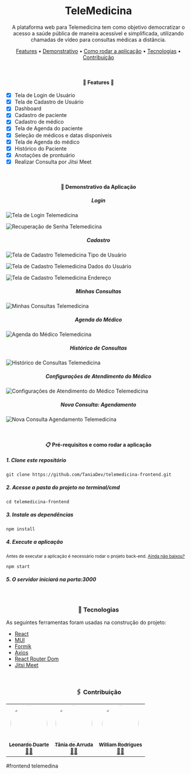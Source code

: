 <h1 align="center">TeleMedicina</h1>

<p align="center">A plataforma web para Telemedicina tem como objetivo democratizar o acesso a saúde pública de maneira acessível e simplificada, utilizando chamadas de vídeo para consultas médicas a distância.</p>

<p align="center">
 <a href="#features">Features</a> •
 <a href="#demonstrativo">Demonstrativo</a> • 
  <a href="#comoRodar">Como rodar a aplicação</a> • 
 <a href="#tecnologias">Tecnologias</a> • 
 <a href="#contribuicao">Contribuição</a> 
</p>

<br/><h4 align="center" id="features"> 
	🚧  Features  🚧
</h4>

- [x] Tela de Login de Usuário
- [x] Tela de Cadastro de Usuário
- [x] Dashboard
- [x] Cadastro de paciente
- [x] Cadastro de médico
- [x] Tela de Agenda do paciente
- [x] Seleção de médicos e datas disponiveis
- [x] Tela de Agenda do médico
- [x] Histórico do Paciente
- [x] Anotações de prontuário
- [x] Realizar Consulta por Jitsi Meet

<br/><h4 align="center" id="demonstrativo">👀 Demonstrativo da Aplicação</h4>

<h5 align="center">Login</h5>

![Tela de Login Telemedicina](https://user-images.githubusercontent.com/60274024/187469179-879dae6e-de38-4d5b-ac69-3764be1bd2f9.jpeg)

![Recuperação de Senha Telemedicina](https://user-images.githubusercontent.com/60274024/187470066-3e2153da-8f8d-42d7-b035-663eaa263e53.jpeg)

<h5 align="center">Cadastro</h5>

![Tela de Cadastro Telemedicina Tipo de Usuário](https://user-images.githubusercontent.com/60274024/187469384-83ee064a-45b0-4ed7-976c-02aee9bc6f15.jpeg)

![Tela de Cadastro Telemedicina Dados do Usuário](https://user-images.githubusercontent.com/60274024/187469409-6dd23144-a322-46bc-8bcf-8fe5c08701fe.jpeg)

![Tela de Cadastro Telemedicina Endereço](https://user-images.githubusercontent.com/60274024/187469561-066a7d43-1965-4205-acfe-4ff03e114b2d.jpeg)

<h5 align="center">Minhas Consultas</h5>

![Minhas Consultas Telemedicina](https://user-images.githubusercontent.com/60274024/187470227-ffcee315-9002-4a8e-a4ae-e428895b85d7.jpeg)

<h5 align="center">Agenda do Médico</h5>

![Agenda do Médico Telemedicina](https://user-images.githubusercontent.com/60274024/187470318-3449dfef-2fb1-4176-ae18-10ba8f4cac84.jpeg)

<h5 align="center">Histórico de Consultas</h5>

![Histórico de Consultas Telemedicina](https://user-images.githubusercontent.com/60274024/187470447-bbeda01f-b86c-4924-82d4-e8f782ac5b0c.jpeg)

<h5 align="center">Configurações de Atendimento do Médico</h5>

![Configurações de Atendimento do Médico Telemedicina](https://user-images.githubusercontent.com/60274024/187470615-85ce926b-24fd-453a-8562-eb5d6854f791.jpeg)

<h5 align="center">Nova Consulta: Agendamento</h5>

![Nova Consulta Agendamento Telemedicina](https://user-images.githubusercontent.com/60274024/187470821-1d8f3f4d-464e-4434-a42a-4ec2a2089fbc.jpeg)

<br/><h4 align="center" id="comoRodar">📋 Pré-requisitos e como rodar a aplicação</h4>

<h5>1. Clone este repositório</h5>

```
git clone https://github.com/TaniaDev/telemedicina-frontend.git
```

<h5>2. Acesse a pasta do projeto no terminal/cmd</h5>

```
cd telemedicina-frontend
```

<h5>3. Instale as dependências</h5>

```
npm install
```

<h5>4. Execute a aplicação</h5>
<small>Antes de executar a aplicação é necessário rodar o projeto back-end. <a href="https://github.com/TaniaDev/telemedicina-backend">Ainda não baixou?</a></small>

```
npm start
```

<h5>5. O servidor iniciará na porta:3000</h5>

<br/><h3 id="tecnologias" align="center">🔧 Tecnologias</h3>

As seguintes ferramentas foram usadas na construção do projeto:
- [React](https://pt-br.reactjs.org/)
- [MUI](https://mui.com/pt/)
- [Formik](https://formik.org/docs/overview)
- [Axios](https://axios-http.com/docs/intro)
- [React Router Dom](https://v5.reactrouter.com/web/guides/quick-start)
- [Jitsi Meet](https://meet.jit.si)

<br/><h3 id="contribuicao" align="center"> 🖇️ Contribuição</h3>

<table align="center">
	<tr>
	    <td align="center"><a href="https://github.com/LeonhardDuarth13"><img 				style="border-radius: 50%;" 	src="https://avatars.githubusercontent.com/u/61330383?v=4" width="100px;" alt=""/><br /><sub><b>Leonardo Duarte</b></sub></a><br /><a href="https://github.com/LeonhardDuarth13" title="Github Leonardo">👨‍🚀</a></td>
	    <td align="center"><a href="https://github.com/TaniaDev"><img 				style="border-radius: 50%;" 	src="https://avatars.githubusercontent.com/u/60274024?v=4" width="100px;" alt=""/><br /><sub><b>Tânia de Arruda</b></sub></a><br /><a href="https://github.com/TaniaDev" title="Github Tania">👨‍🚀</a></td>
	    <td align="center"><a href="https://github.com/wrodriguess"><img 				style="border-radius: 50%;" 	src="https://avatars.githubusercontent.com/u/56493042?v=4" width="100px;" alt=""/><br /><sub><b>William Rodrigues</b></sub></a><br /><a href="https://github.com/wrodriguess" title="Github William">👨‍🚀</a></td>
	</tr>
</table>
#frontend telemedina 
